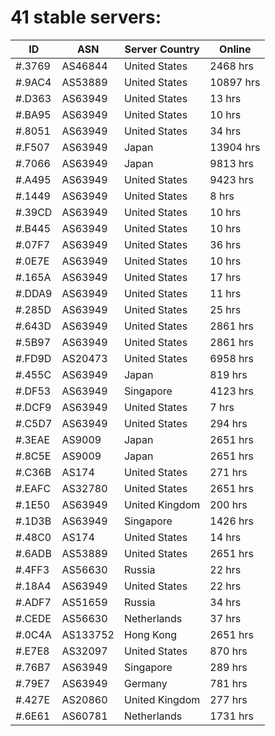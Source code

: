 # 41 stable servers:

| ID | ASN | Server Country | Online |
| ------ | ------ | ------ | ------ |
| #.3769 | AS46844 | United States | 2468 hrs |
| #.9AC4 | AS53889 | United States | 10897 hrs |
| #.D363 | AS63949 | United States | 13 hrs |
| #.BA95 | AS63949 | United States | 10 hrs |
| #.8051 | AS63949 | United States | 34 hrs |
| #.F507 | AS63949 | Japan | 13904 hrs |
| #.7066 | AS63949 | Japan | 9813 hrs |
| #.A495 | AS63949 | United States | 9423 hrs |
| #.1449 | AS63949 | United States | 8 hrs |
| #.39CD | AS63949 | United States | 10 hrs |
| #.B445 | AS63949 | United States | 10 hrs |
| #.07F7 | AS63949 | United States | 36 hrs |
| #.0E7E | AS63949 | United States | 10 hrs |
| #.165A | AS63949 | United States | 17 hrs |
| #.DDA9 | AS63949 | United States | 11 hrs |
| #.285D | AS63949 | United States | 25 hrs |
| #.643D | AS63949 | United States | 2861 hrs |
| #.5B97 | AS63949 | United States | 2861 hrs |
| #.FD9D | AS20473 | United States | 6958 hrs |
| #.455C | AS63949 | Japan | 819 hrs |
| #.DF53 | AS63949 | Singapore | 4123 hrs |
| #.DCF9 | AS63949 | United States | 7 hrs |
| #.C5D7 | AS63949 | United States | 294 hrs |
| #.3EAE | AS9009 | Japan | 2651 hrs |
| #.8C5E | AS9009 | Japan | 2651 hrs |
| #.C36B | AS174 | United States | 271 hrs |
| #.EAFC | AS32780 | United States | 2651 hrs |
| #.1E50 | AS63949 | United Kingdom | 200 hrs |
| #.1D3B | AS63949 | Singapore | 1426 hrs |
| #.48C0 | AS174 | United States | 14 hrs |
| #.6ADB | AS53889 | United States | 2651 hrs |
| #.4FF3 | AS56630 | Russia | 22 hrs |
| #.18A4 | AS63949 | United States | 22 hrs |
| #.ADF7 | AS51659 | Russia | 34 hrs |
| #.CEDE | AS56630 | Netherlands | 37 hrs |
| #.0C4A | AS133752 | Hong Kong | 2651 hrs |
| #.E7E8 | AS32097 | United States | 870 hrs |
| #.76B7 | AS63949 | Singapore | 289 hrs |
| #.79E7 | AS63949 | Germany | 781 hrs |
| #.427E | AS20860 | United Kingdom | 277 hrs |
| #.6E61 | AS60781 | Netherlands | 1731 hrs |

